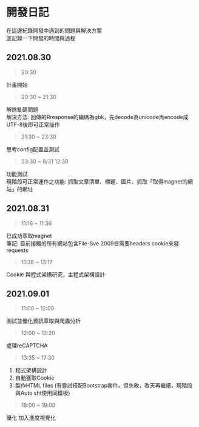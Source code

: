# 開發日記

在這邊紀錄開發中遇到的問題與解決方案<br>
並記錄一下開發的時間與過程

## 2021.08.30

> 20:30

計畫開始

> 20:30 ~ 21:30

解除亂碼問題<br>
解決方法: 回傳的Rresponse的編碼為gbk，先decode為unicode再encode成UTF-8後即可正常操作

> 21:30 ~ 23:30

思考config配置並測試

> 23:30 ~ 8/31 12:30

功能測試<br>
現階段可正常運作之功能: 抓取文章清單、標題、圖片、抓取「取得magnet的網站」的網址

## 2021.08.31

> 11:16 ~ 11:36

已成功萃取magnet<br>
筆記: 目前接觸的所有網站包含File-Sve 2009皆需要headers cookie來發requests

>  11:36 ~ 13:17

Cookie 與程式架構研究，主程式架構設計

## 2021.09.01

> 11:00 ~ 12:00

測試並優化資訊萃取與爬蟲分析

> 12:00 ~ 12:20

處理reCAPTCHA

> 13:35 ~ 17:30

1. 程式架構設計
2. 自動獲取Cookie
3. 製作HTML files (有嘗試搭配Bootstrap套件，但失敗，改天再繼續，現階段與Auto sht使用同模板)

> 18:00 ~ 19:00

優化
加入進度視覺化
